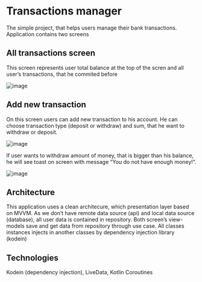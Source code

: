 # Transactions manager
The simple project, that helps users manage their bank transactions. Application contains two screens
## All transactions screen
This screen represents user total balance at the top of the scren and all user’s transactions, that he commited before

![image](https://user-images.githubusercontent.com/60261468/116677125-7fe53c80-a9b0-11eb-9697-7f98f85eaabc.png)
                                                                                                                            
## Add new transaction
On this screen users can add new transaction to his account. He can choose transaction type (deposit or withdraw) and sum, that he want to withdraw or deposit.

![image](https://user-images.githubusercontent.com/60261468/116677201-98eded80-a9b0-11eb-9eda-df0d138de83d.png)
                                                                                                                                           
If user wants to withdraw amount of money, that is bigger than his balance, he will see toast on screen with message “You do not have enough money!“.

![image](https://user-images.githubusercontent.com/60261468/116677303-bc189d00-a9b0-11eb-831b-7995ee9d9e61.png)


## Architecture
This application uses a clean architecure, which presentation layer based on MVVM. As we don’t have remote data source (api) and local data source (database), all user data is contained in repository. Both screen’s view-models save and get data from repository through use case. All classes instances injects in another classes by dependency injection library (kodein)
## Technologies
Kodein (dependency injection), LiveData, Kotlin Coroutines
